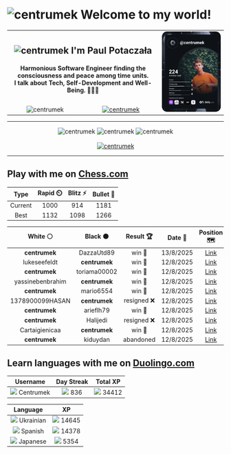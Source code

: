 <h1>
  <img
    src="https://emojis.slackmojis.com/emojis/images/1531849430/4246/blob-sunglasses.gif"
    width="30"
    alt="centrumek"
  />
  Welcome to my world!
</h1>

<table>
  <tbody>
    <tr>
      <td align="center" width="70%" colspan="2">
        <h2>
          <img
            src="https://raw.githubusercontent.com/MartinHeinz/MartinHeinz/master/wave.gif"
            width="30px"
            alt="centrumek"
          />
          I'm Paul Potaczała
        </h2>
        <h4>
          Harmonious Software Engineer finding the consciousness and peace among time units.
          <br/>
          I talk about Tech, Self-Development and Well-Being. 🌿🧘🚀
        </h4>
      </td>
      <td width="30%" rowspan="2">
        <a href="https://app.daily.dev/centrumek">
          <img
            src="./devcard.svg"
            alt="centrumek"
          />
        </a>
      </td>
    </tr>
    <tr align="center">
      <td>
        <img
          src="https://komarev.com/ghpvc/?username=centrumek&label=visitors&color=0e75b6&style=flat"
          alt="centrumek"
        >
      </td>
      <td>
        <a href="https://stackoverflow.com/users/14496012/centrumek">
          <img
            src="https://stackoverflow.com/users/flair/14496012.png?theme=dark"
            alt="centrumek"
          >
        </a>
      </td>
    </tr>
  </tbody>
</table>

---
<div align="center">
  <img 
    src="https://github-readme-stats.vercel.app/api?username=centrumek&show_icons=true&count_private=true&theme=dark&hide_border=true&hide=issues,contribs&bg_color=00000000"
    alt="centrumek"
  />
  <img
    src="https://github-readme-stats.vercel.app/api/top-langs/?username=centrumek&layout=compact&hide_border=true&theme=dark&bg_color=00000000&langs_count=6&exclude_repo=air-statistic-app"
    alt="centrumek"
  />
  <img 
    src="https://github-readme-streak-stats.herokuapp.com?user=centrumek&theme=dark&hide_border=true&background=FFFFFF00"
    alt="centrumek"
  />
  <br/>
  <br/>
  <a href="https://www.buymeacoffee.com/centrumek">
    <img
      src="https://cdn.buymeacoffee.com/buttons/v2/default-orange.png"
      height="50"
      width="210"
      alt="centrumek"
    />
  </a>
</div>

---

## Play with me on [Chess.com](https://www.chess.com/member/centrumek)

<div align="center">
<!--START_SECTION:chessStats-->
<!-- Automatically generated with https://github.com/Balastrong/chess-stats-action -->

| Type | Rapid ⏲️ | Blitz ⚡ | Bullet 🔫 |
|:---:|:---:|:---:|:---:|
| Current | 1000 | 914 | 1181 |
| Best | 1132 | 1098 | 1266 |

| White ⚪ | Black ⚫ | Result 🏆 | Date 📅 | Position 🗺️ | Type 🕕 |
|:---:|:---:|:---:|:---:|:---:|:---:|
| **centrumek** | DazzaUtd89 | win 🥇 | 13/8/2025 | <a href="http://www.ee.unb.ca/cgi-bin/tervo/fen.pl?select=8/7b/6RP/5P2/8/2k5/8/2K5 b - - 2 62">Link</a> | Blitz |
| lukeseefeldt | **centrumek** | win 🥇 | 12/8/2025 | <a href="http://www.ee.unb.ca/cgi-bin/tervo/fen.pl?select=8/8/8/3r3p/p1k5/P5R1/6K1/8 w - - 2 51">Link</a> | Blitz |
| **centrumek** | toriama00002 | win 🥇 | 12/8/2025 | <a href="http://www.ee.unb.ca/cgi-bin/tervo/fen.pl?select=8/pppR1ppk/4p2p/8/6P1/1KB5/7P/8 b - - 3 26">Link</a> | Blitz |
| yassinebenbrahim | **centrumek** | win 🥇 | 12/8/2025 | <a href="http://www.ee.unb.ca/cgi-bin/tervo/fen.pl?select=7R/kP6/3NK3/8/8/8/6PP/1r6 w - - 3 56">Link</a> | Blitz |
| **centrumek** | mario6554 | win 🥇 | 12/8/2025 | <a href="http://www.ee.unb.ca/cgi-bin/tervo/fen.pl?select=2R2k2/R7/5p2/5Pr1/P7/1P6/1K6/8 b - - 8 49">Link</a> | Blitz |
| 1378900099HASAN | **centrumek** | resigned ❌ | 12/8/2025 | <a href="http://www.ee.unb.ca/cgi-bin/tervo/fen.pl?select=5Q2/8/8/p7/P1p5/2P3k1/K3N3/8 b - - 0 58">Link</a> | Blitz |
| **centrumek** | arieflh79 | win 🥇 | 12/8/2025 | <a href="http://www.ee.unb.ca/cgi-bin/tervo/fen.pl?select=r3r1k1/5ppp/b7/p1Q5/5q1P/P1N2P2/1PP3P1/1K1R3R b - - 2 21">Link</a> | Blitz |
| **centrumek** | Halijedi | resigned ❌ | 12/8/2025 | <a href="http://www.ee.unb.ca/cgi-bin/tervo/fen.pl?select=8/8/3K4/6k1/8/8/7p/8 w - - 0 54">Link</a> | Blitz |
| Cartaigienicaa | **centrumek** | win 🥇 | 12/8/2025 | <a href="http://www.ee.unb.ca/cgi-bin/tervo/fen.pl?select=8/p7/8/1B6/1p1Q3P/k7/1rr2P1K/8 w - - 10 44">Link</a> | Blitz |
| **centrumek** | kiduydan | abandoned  | 12/8/2025 | <a href="http://www.ee.unb.ca/cgi-bin/tervo/fen.pl?select=r4rk1/5ppp/8/p7/P1p3N1/6PK/5R1P/7q w - - 4 32">Link</a> | Blitz |

<!--END_SECTION:chessStats-->
</div>

## Learn languages with me on [Duolingo.com](https://www.duolingo.com/profile/Centrumek)

<div align="center">
<!--START_SECTION:duolingoStats-->
<!-- Automatically generated with https://github.com/centrumek/duolingo-readme-stats-->

| Username | Day Streak | Total XP |
|:---:|:---:|:---:|
| <img src="https://raw.githubusercontent.com/centrumek/duolingo-readme-stats/main/assets/duolingo.png" height="12"> Centrumek | <img src="https://raw.githubusercontent.com/centrumek/duolingo-readme-stats/main/assets/streakinactive.svg" height="12"> 836 | <img src="https://raw.githubusercontent.com/centrumek/duolingo-readme-stats/main/assets/xp.svg" height="12"> 34412 | <img src="https://raw.githubusercontent.com/centrumek/duolingo-readme-stats/main/assets/xp.svg" height="12"> 0 |

| Language | XP |
|:---:|:---:|
| <img src="https://raw.githubusercontent.com/centrumek/duolingo-readme-stats/main/assets/langs/ukrainian.svg" height="12"> Ukrainian | <img src="https://raw.githubusercontent.com/centrumek/duolingo-readme-stats/main/assets/xp.svg" height="12"> 14645 |
| <img src="https://raw.githubusercontent.com/centrumek/duolingo-readme-stats/main/assets/langs/spanish.svg" height="12"> Spanish | <img src="https://raw.githubusercontent.com/centrumek/duolingo-readme-stats/main/assets/xp.svg" height="12"> 14378 |
| <img src="https://raw.githubusercontent.com/centrumek/duolingo-readme-stats/main/assets/langs/japanese.svg" height="12"> Japanese | <img src="https://raw.githubusercontent.com/centrumek/duolingo-readme-stats/main/assets/xp.svg" height="12"> 5354 |

<!--END_SECTION:duolingoStats-->
</div>
<!--
**centrumek/centrumek** is a ✨ _special_ ✨ repository because its `README.md` (this file) appears on your GitHub profile.

Here are some ideas to get you started:

- 🔭 I’m currently working on ...
- 🌱 I’m currently learning ...
- 👯 I’m looking to collaborate on ...
- 🤔 I’m looking for help with ...
- 💬 Ask me about ...
- 📫 How to reach me: ...
- 😄 Pronouns: ...
- ⚡ Fun fact: ...
-->
